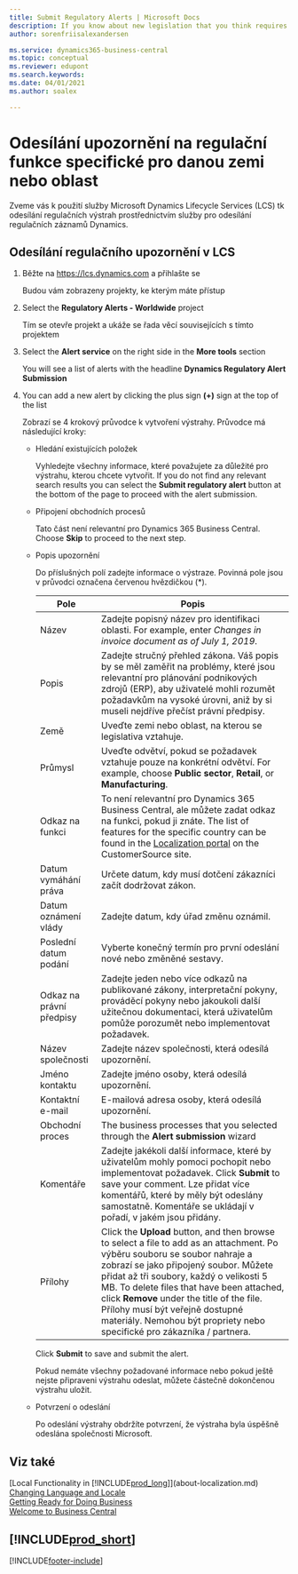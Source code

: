 ```yaml
---
title: Submit Regulatory Alerts | Microsoft Docs
description: If you know about new legislation that you think requires feature support in Business Central, you can follow this guide to submit a regulatory alert to the product team.
author: sorenfriisalexandersen

ms.service: dynamics365-business-central
ms.topic: conceptual
ms.reviewer: edupont
ms.search.keywords:
ms.date: 04/01/2021
ms.author: soalex

---
```

# Odesílání upozornění na regulační funkce specifické pro danou zemi nebo oblast

Zveme vás k použití služby Microsoft Dynamics Lifecycle Services (LCS) tk odesílání regulačních výstrah prostřednictvím služby pro odesílání regulačních záznamů Dynamics.

## Odesílání regulačního upozornění v LCS

1. Běžte na https://lcs.dynamics.com a přihlašte se

   Budou vám zobrazeny projekty, ke kterým máte přístup

2. Select the **Regulatory Alerts - Worldwide** project

   Tím se otevře projekt a ukáže se řada věcí souvisejících s tímto projektem

3. Select the **Alert service** on the right side in the **More tools** section

   You will see a list of alerts with the headline **Dynamics Regulatory Alert Submission**

4. You can add a new alert by clicking the plus sign **(+)** sign at the top of the list

   Zobrazí se 4 krokový průvodce k vytvoření výstrahy. Průvodce má následující kroky:
   - Hledání existujících položek

      Vyhledejte všechny informace, které považujete za důležité pro výstrahu, kterou chcete vytvořit. If you do not find any relevant search results you can select the **Submit regulatory alert** button at the bottom of the page to proceed with the alert submission.
   - Připojení obchodních procesů

      Tato část není relevantní pro Dynamics 365 Business Central. Choose **Skip** to proceed to the next step.
   - Popis upozornění

      Do příslušných polí zadejte informace o výstraze. Povinná pole jsou v průvodci označena červenou hvězdičkou (\*).

      | Pole | Popis |
      |-------------|------------------------------------------|
      | Název | Zadejte popisný název pro identifikaci oblasti. For example, enter *Changes in invoice document as of July 1, 2019*. |
      | Popis | Zadejte stručný přehled zákona. Váš popis by se měl zaměřit na problémy, které jsou relevantní pro plánování podnikových zdrojů (ERP), aby uživatelé mohli rozumět požadavkům na vysoké úrovni, aniž by si museli nejdříve přečíst právní předpisy. |
      | Země | Uveďte zemi nebo oblast, na kterou se legislativa vztahuje. |
      | Průmysl | Uveďte odvětví, pokud se požadavek vztahuje pouze na konkrétní odvětví. For example, choose **Public sector**, **Retail**, or **Manufacturing**. |
      | Odkaz na funkci | To není relevantní pro Dynamics 365 Business Central, ale můžete zadat odkaz na funkci, pokud ji znáte. The list of features for the specific country can be found in the [Localization portal](/dynamics/s-e/) on the CustomerSource site. |
      | Datum vymáhání práva | Určete datum, kdy musí dotčení zákazníci začít dodržovat zákon. |
      | Datum oznámení vlády | Zadejte datum, kdy úřad změnu oznámil. |
      | Poslední datum podání | Vyberte konečný termín pro první odeslání nové nebo změněné sestavy. |
      | Odkaz na právní předpisy | Zadejte jeden nebo více odkazů na publikované zákony, interpretační pokyny, prováděcí pokyny nebo jakoukoli další užitečnou dokumentaci, která uživatelům pomůže porozumět nebo implementovat požadavek. |
      | Název společnosti | Zadejte název společnosti, která odesílá upozornění. |
      | Jméno kontaktu | Zadejte jméno osoby, která odesílá upozornění. |
      | Kontaktní e-mail | E-mailová adresa osoby, která odesílá upozornění. |
      | Obchodní proces | The business processes that you selected through the **Alert submission** wizard |
      | Komentáře | Zadejte jakékoli další informace, které by uživatelům mohly pomoci pochopit nebo implementovat požadavek. Click **Submit** to save your comment. Lze přidat více komentářů, které by měly být odeslány samostatně. Komentáře se ukládají v pořadí, v jakém jsou přidány. |
      | Přílohy | Click the **Upload** button, and then browse to select a file to add as an attachment. Po výběru souboru se soubor nahraje a zobrazí se jako připojený soubor. Můžete přidat až tři soubory, každý o velikosti 5 MB. To delete files that have been attached, click **Remove** under the title of the file. Přílohy musí být veřejně dostupné materiály. Nemohou být propriety nebo specifické pro zákazníka / partnera. |

      Click **Submit** to save and submit the alert.

      Pokud nemáte všechny požadované informace nebo pokud ještě nejste připraveni výstrahu odeslat, můžete částečně dokončenou výstrahu uložit.

   - Potvrzení o odeslání

      Po odeslání výstrahy obdržíte potvrzení, že výstraha byla úspěšně odeslána společnosti Microsoft.

## Viz také

[Local Functionality in [!INCLUDE[prod_long](includes/prod_long.md)]](about-localization.md)  
[Changing Language and Locale](about-locale-language.md)  
[Getting Ready for Doing Business](ui-get-ready-business.md)  
[Welcome to Business Central](index.md)

## [!INCLUDE[prod_short](includes/free_trial_md.md)]


[!INCLUDE[footer-include](includes/footer-banner.md)]